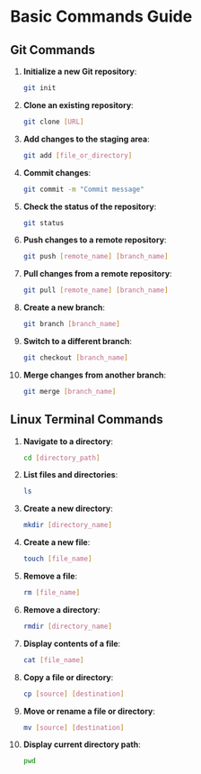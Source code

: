 # Basic Commands Guide

## Git Commands

1. **Initialize a new Git repository**:

   ```bash
   git init
   ```

2. **Clone an existing repository**:

   ```bash
   git clone [URL]
   ```

3. **Add changes to the staging area**:

   ```bash
   git add [file_or_directory]
   ```

4. **Commit changes**:

   ```bash
   git commit -m "Commit message"
   ```

5. **Check the status of the repository**:

   ```bash
   git status
   ```

6. **Push changes to a remote repository**:

   ```bash
   git push [remote_name] [branch_name]
   ```

7. **Pull changes from a remote repository**:

   ```bash
   git pull [remote_name] [branch_name]
   ```

8. **Create a new branch**:

   ```bash
   git branch [branch_name]
   ```

9. **Switch to a different branch**:

   ```bash
   git checkout [branch_name]
   ```

10. **Merge changes from another branch**:
    ```bash
    git merge [branch_name]
    ```

## Linux Terminal Commands

1. **Navigate to a directory**:

   ```bash
   cd [directory_path]
   ```

2. **List files and directories**:

   ```bash
   ls
   ```

3. **Create a new directory**:

   ```bash
   mkdir [directory_name]
   ```

4. **Create a new file**:

   ```bash
   touch [file_name]
   ```

5. **Remove a file**:

   ```bash
   rm [file_name]
   ```

6. **Remove a directory**:

   ```bash
   rmdir [directory_name]
   ```

7. **Display contents of a file**:

   ```bash
   cat [file_name]
   ```

8. **Copy a file or directory**:

   ```bash
   cp [source] [destination]
   ```

9. **Move or rename a file or directory**:

   ```bash
   mv [source] [destination]
   ```

10. **Display current directory path**:
    ```bash
    pwd
    ```
